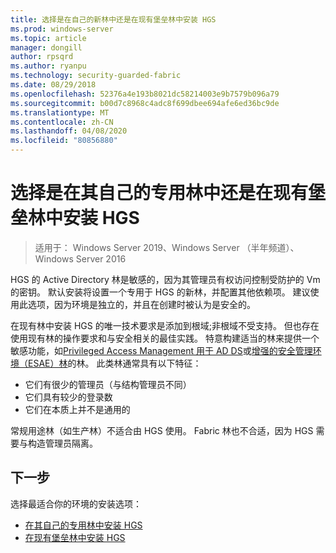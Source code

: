 ```yaml
---
title: 选择是在自己的新林中还是在现有堡垒林中安装 HGS
ms.prod: windows-server
ms.topic: article
manager: dongill
author: rpsqrd
ms.author: ryanpu
ms.technology: security-guarded-fabric
ms.date: 08/29/2018
ms.openlocfilehash: 52376a4e193b8021dc58214003e9b7579b096a79
ms.sourcegitcommit: b00d7c8968c4adc8f699dbee694afe6ed36bc9de
ms.translationtype: MT
ms.contentlocale: zh-CN
ms.lasthandoff: 04/08/2020
ms.locfileid: "80856880"
---
```

# <a name="choose-whether-to-install-hgs-in-its-own-dedicated-forest-or-in-an-existing-bastion-forest"></a>选择是在其自己的专用林中还是在现有堡垒林中安装 HGS

>适用于： Windows Server 2019、Windows Server （半年频道）、Windows Server 2016


HGS 的 Active Directory 林是敏感的，因为其管理员有权访问控制受防护的 Vm 的密钥。 默认安装将设置一个专用于 HGS 的新林，并配置其他依赖项。 建议使用此选项，因为环境是独立的，并且在创建时被认为是安全的。 

在现有林中安装 HGS 的唯一技术要求是添加到根域;非根域不受支持。 但也存在使用现有林的操作要求和与安全相关的最佳实践。 特意构建适当的林来提供一个敏感功能，如[Privileged Access Management 用于 AD DS](https://docs.microsoft.com/microsoft-identity-manager/pam/privileged-identity-management-for-active-directory-domain-services)或[增强的安全管理环境（ESAE）林](https://technet.microsoft.com/windows-server-docs/security/securing-privileged-access/securing-privileged-access-reference-material#ESAE_BM)的林。 此类林通常具有以下特征：

- 它们有很少的管理员（与结构管理员不同）
- 它们具有较少的登录数
- 它们在本质上并不是通用的 

常规用途林（如生产林）不适合由 HGS 使用。 Fabric 林也不合适，因为 HGS 需要与构造管理员隔离。

## <a name="next-step"></a>下一步

选择最适合你的环境的安装选项：

- [在其自己的专用林中安装 HGS](guarded-fabric-install-hgs-default.md)
- [在现有堡垒林中安装 HGS](guarded-fabric-install-hgs-in-a-bastion-forest.md)


